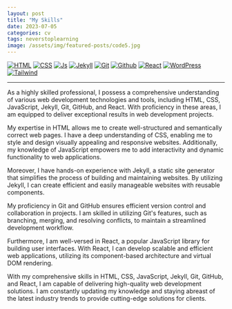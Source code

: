 ```yaml
---
layout: post
title: "My Skills"
date: 2023-07-05
categories: cv
tags: neverstoplearning
image: /assets/img/featured-posts/code5.jpg
---
```


[![HTML](https://img.shields.io/badge/HTML5-E34F26?style=for-the-badge&logo=html5&logoColor=white)](https://www.w3schools.com/whatis/whatis_html.asp)
[![CSS](https://img.shields.io/badge/CSS3-1572B6?style=for-the-badge&logo=css3&logoColor=white)](https://www.w3schools.com/whatis/whatis_css.asp)
[![Js](https://img.shields.io/badge/JavaScript-323330?style=for-the-badge&logo=javascript&logoColor=F7DF1E)](https://www.w3schools.com/whatis/whatis_js.asp)
[![Jekyll](https://img.shields.io/badge/Jekyll-535D6C?style=for-the-badge&logo=jekyll&logoColor=CC0000)](https://jekyllrb.com/)
[![Git](https://img.shields.io/badge/Git-F05032?style=for-the-badge&logo=git&logoColor=white)](https://git-scm.com/docs)
[![Github](https://img.shields.io/badge/GitHub-100000?style=for-the-badge&logo=github&logoColor=white)](https://www.github.com/)
[![React](https://img.shields.io/badge/React-20232A?style=for-the-badge&logo=react&logoColor=61DAFB)](https://www.w3schools.com/whatis/whatis_react.asp)
[![WordPress](https://img.shields.io/badge/Wordpress-20232A?style=for-the-badge&logo=Wordpress&logoColor=61DAFB)](https://www.w3schools.com/whatis/whatis_react.asp)
[![Tailwind](https://img.shields.io/badge/Tailwind-20232A?style=for-the-badge&logo=Tailwind&logoColor=61DAFB)](https://www.w3schools.com/whatis/whatis_react.asp)

<!--
[![Node.js](https://img.shields.io/badge/Node.js-339933?style=for-the-badge&logo=nodedotjs&logoColor=white)](https://www.w3schools.com/nodejs/default.asp)
[![PHP](https://img.shields.io/badge/PHP-777BB4?style=for-the-badge&logo=Php&logoColor=white)](https://www.w3schools.com/php/default.asp)
[![Python](https://img.shields.io/badge/Python-3776AB?style=for-the-badge&logo=Python&logoColor=ffca28)](https://www.w3schools.com/python/default.asp)
[![Vue.js](https://img.shields.io/badge/Vue-184D66?style=for-the-badge&logo=Vue.js&logoColor=4FC08D)](https://www.w3schools.com/whatis/whatis_vue.asp)
[![Angular](https://img.shields.io/badge/Angular-222?style=for-the-badge&logo=Angular&logoColor=DD0031)](https://www.w3schools.com/whatis/whatis_angularjs.asp)
[![Bootstrap](https://img.shields.io/badge/Bootstrap-2F2625?style=for-the-badge&logo=Bootstrap&logoColor=7952B3)](https://www.w3schools.com/whatis/whatis_bootstrap.asp)
[![JSON](https://img.shields.io/badge/Json-41454A?style=for-the-badge&logo=Json&logoColor=000)](https://www.w3schools.com/whatis/whatis_json.asp)
-->

---

<!--
 How to edit the links:
https://www.youtube.com/watch?v=Dl-ekLb4quE
https://simpleicons.org/
https://www.w3schools.com/whatis/whatis_fullstack.asp
-->

<!-- [![Docker](https://img.shields.io/badge/Docker-000?style=for-the-badge&logo=Docker&logoColor=2496ED)](https://www.docker.com/)
[![Jest](https://img.shields.io/badge/npm-CB3837?style=for-the-badge&logo=npm&logoColor=white)](https://www.jest.com/)
[![Webpack](https://img.shields.io/badge/Webpack-8DD6F9?style=for-the-badge&logo=Webpack&logoColor=white)](https://www.webpack.com/)
[![Next](https://img.shields.io/badge/next.js-000000?style=for-the-badge&logo=nextdotjs&logoColor=white)](<(https://www.next.com/)>)
[![Firebase](https://img.shields.io/badge/firebase-ffca28?style=for-the-badge&logo=firebase&logoColor=black)](<(https://www.firebase.com/)>) -->

<!-- ChatGPT: Skills... -->
<!-- ## Professional Skills (200 words): -->

As a highly skilled professional, I possess a comprehensive understanding of various web development technologies and tools, including HTML, CSS, JavaScript, Jekyll, Git, GitHub, and React. With proficiency in these areas, I am equipped to deliver exceptional results in web development projects.

My expertise in HTML allows me to create well-structured and semantically correct web pages. I have a deep understanding of CSS, enabling me to style and design visually appealing and responsive websites. Additionally, my knowledge of JavaScript empowers me to add interactivity and dynamic functionality to web applications.

Moreover, I have hands-on experience with Jekyll, a static site generator that simplifies the process of building and maintaining websites. By utilizing Jekyll, I can create efficient and easily manageable websites with reusable components.

My proficiency in Git and GitHub ensures efficient version control and collaboration in projects. I am skilled in utilizing Git's features, such as branching, merging, and resolving conflicts, to maintain a streamlined development workflow.

Furthermore, I am well-versed in React, a popular JavaScript library for building user interfaces. With React, I can develop scalable and efficient web applications, utilizing its component-based architecture and virtual DOM rendering.

With my comprehensive skills in HTML, CSS, JavaScript, Jekyll, Git, GitHub, and React, I am capable of delivering high-quality web development solutions. I am constantly updating my knowledge and staying abreast of the latest industry trends to provide cutting-edge solutions for clients.

<!-- ## Professional Skills (300 words): -->
<!--
As a highly skilled professional, I possess a wide range of expertise in various web development technologies and tools. With a strong foundation in HTML, CSS, and JavaScript, complemented by proficiency in Jekyll, Git, GitHub, and React, I bring a comprehensive skill set to create dynamic and visually appealing web applications.

My proficiency in HTML allows me to create the structural foundation of websites, ensuring clean and semantic code that promotes accessibility and optimal performance. Combined with CSS, I excel in crafting stunning user interfaces, leveraging responsive design principles and styling techniques to deliver a seamless user experience across devices and platforms.

JavaScript is my go-to language for enhancing interactivity and functionality within web applications. With a deep understanding of JavaScript frameworks and libraries, such as React, I am capable of building scalable and modular user interfaces, enabling smooth navigation and real-time updates.

In addition to frontend development, I am adept at utilizing Jekyll, a powerful static site generator, to streamline the development process and maintain consistency across multiple web pages. This proficiency allows me to create efficient and organized websites, enhancing productivity and reducing time-to-market.

I possess extensive experience with version control systems like Git and hosting platforms like GitHub. My expertise in these tools enables me to collaborate seamlessly with teams, manage code repositories efficiently, and ensure version control and code quality throughout the development lifecycle.

Furthermore, my familiarity with React, a popular JavaScript library, allows me to create interactive and dynamic web applications. With React, I can efficiently manage state, build reusable components, and optimize performance, resulting in fast and engaging user experiences.

In summary, my skills in HTML, CSS, JavaScript, Jekyll, Git, GitHub, and React position me as a versatile and proficient web developer. I am well-equipped to tackle complex projects, from designing visually appealing interfaces to implementing robust functionalities, while adhering to best practices and leveraging cutting-edge technologies.
-->
